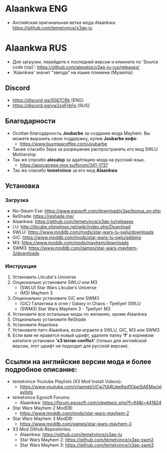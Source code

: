 # Alaankwa ENG
* Английская оригинальная ветка мода Alaankwa: https://github.com/temetvince/x3ap-lu

# Alaankwa RUS
* Для загрузки, перейдите к последней версии и кликните по 'Source code (zip)': https://github.com/alexalsp/x3ap-lu-rus/releases/
* 'Alaankwa' значит "звезда" на языке племени (Myaamia).

## Discord
* https://discord.gg/S587CRb [ENG]
* https://discord.gg/vw2sqFrbFp [RUS]

## Благодарности
* Особая благодарность **Joubarbe** за создание мода Mayhem. Вы можете выразить свою поддержку, купив **Joubarbe кофе**:
    * https://www.buymeacoffee.com/Joubarbe
* Также спасибо Sepa за разрешение распространять его мод SWLU Mothership
* Так же спасибо **alexalsp** за адаптацию мода на русский язык.
    * https://apocalypse.moy.su/forum/341-1737
* Так же спасибо **temetvince** за его мод **Alaankwa**


## Установка
### Загрузка
* No-Steam Exe: https://www.egosoft.com/download/x3ap/bonus_en.php
* ReShade: https://reshade.me/
* Alaankwa: https://github.com/temetvince/x3ap-lu/releases
* LU: http://litcube.xtimelines.net/wiki/index.php/Download
* SWLU: https://www.moddb.com/mods/star-wars-lu-swlu/downloads
* GiC: https://www.moddb.com/mods/star-wars-lu-swlu/addons
* M3: https://www.moddb.com/mods/mayhem/downloads
* SWM3: https://www.moddb.com/games/star-wars-mayhem-3/downloads

### Инструкция
1. Установить Litcube's Universe
2. Опционально установите SWLU или M3
    * (SWLU) Star Wars Litcube's Universe
    * (M3) Mayhem 3
3. Опционально установите GiC или SWM3
    * (GiC) Галактика в огне / Galaxy in Chaos - Требует SWLU
    * (SWM3) Star Wars Mayhem 3 - Требует M3
4. Установите все остальные моды по желанию, кроме Alaankwa
5. Опционально установите ReShade
6. Установите Alaankwa
7. Установите патч Alaankwa, если играете в SWLU, GIC, M3 или SWM3
8. Если вам не нравится новый шрифт, удалите папку **'f'** в корневом каталоге установки **'x3 terran conflict'** (только для английской версии, этот шрифт не подходит для русской версии).

## Ссылки на английские версии мода и более подробное описание:
* temetvince Youtube Playlists (X3 Mod Install Videos):
	* https://www.youtube.com/channel/UCw7tARIJee8gd1OpeSjAEMw/playlists
* temetvince Egosoft Forums:
    * Alaankwa: https://forum.egosoft.com/viewtopic.php?f=94&t=441824
* Star Wars Mayhem 2 ModDB:
    * https://www.moddb.com/mods/star-wars-mayhem-2
* Star Wars Mayhem 3 ModDB:
    * https://www.moddb.com/games/star-wars-mayhem-3
* X3 Mod Github Repositories:
    * Alaankwa: https://github.com/temetvince/x3ap-lu
    * Star Wars Mayhem 2: https://github.com/temetvince/x3ap-swm2
    * Star Wars Mayhem 3: https://github.com/temetvince/x3ap-swm3


